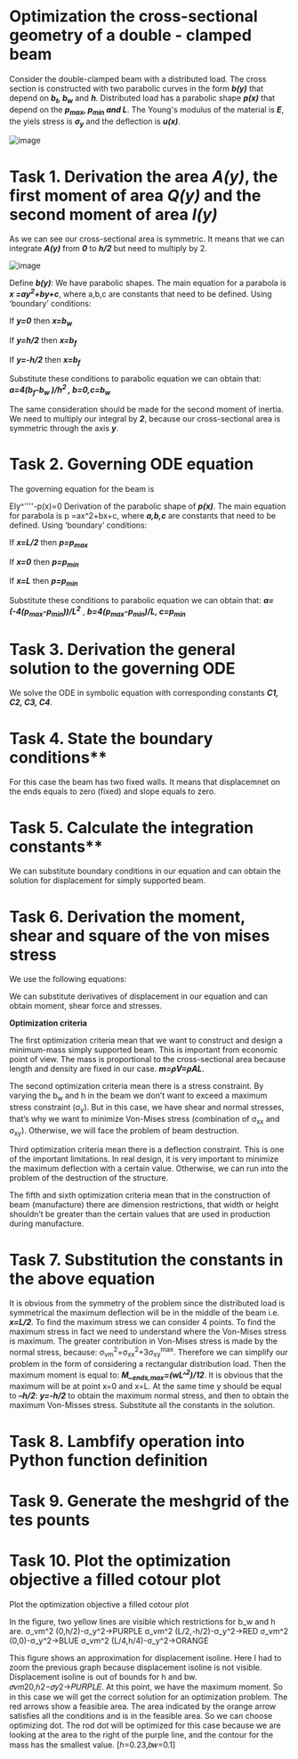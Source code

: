 # Optimization the cross-sectional geometry of a double - clamped beam
Consider the double-clamped beam with a distributed load. The cross section is constructed with two parabolic curves in the form ***b(y)*** that depend on ***b<sub>t</sub>, b<sub>w</sub>*** and ***h***. Distributed load has a parabolic shape ***p(x)*** that depend on the ***p<sub>max</sub>, p<sub>min</sub> and L***. The Young's modulus of the material is ***E***, the yiels stress is ***σ<sub>y</sub>*** and the deflection is ***u(x)***. 

![image](https://user-images.githubusercontent.com/89813720/194971716-1ac941a8-9e12-453e-9e7c-619f41197742.png)

# Task 1. Derivation the area ***A(y)***, the first moment of area ***Q(y)*** and the second moment of area ***I(y)***

As we can see our cross-sectional area is symmetric. It means that we can integrate ***A(y)*** from ***0*** to ***h/2*** but need to multiply by 2.

![image](https://user-images.githubusercontent.com/89813720/194971819-2f12612c-085d-469c-8e03-49d12bf49d15.png)

Define ***b(y)***:
We have parabolic shapes. The main equation for a parabola is
***x =ay<sup>2</sup>+by+c***, where a,b,c are constants that need to be defined. Using ‘boundary’ conditions: 

If ***y=0*** then ***x=b<sub>w</sub>***

If ***y=h/2*** then ***x=b<sub>f</sub>***

If ***y=-h/2*** then ***x=b<sub>f</sub>***

Substitute these conditions to parabolic equation we can obtain that:
 ***a=4(b<sub>f</sub>-b<sub>w</sub> )/h<sup>2</sup> ,  b=0,c=b<sub>w</sub>***

The same consideration should be made for the second moment of inertia. We need to multiply our integral by ***2***, because our cross-sectional area is symmetric through the axis ***y***.

# Task 2. Governing ODE equation

The governing equation for the beam is 

EIy^''''-p(x)=0
Derivation of the parabolic shape of ***p(x)***. The main equation for parabola is p =ax^2+bx+c, where ***a,b,c*** are constants that need to be defined. Using ‘boundary’ conditions: 

If ***x=L/2*** then ***p=p<sub>max</sub>***

If ***x=0*** then ***p=p<sub>min</sub>***

If ***x=L*** then ***p=p<sub>min</sub>***

Substitute these conditions to parabolic equation we can obtain that:
 ***a=(-4(p<sub>max</sub>-p<sub>min</sub>))/L<sup>2</sup>*** ,  ***b=4(p<sub>max</sub>-p<sub>min</sub>)/L, c=p<sub>min</sub>***
 
# Task 3. Derivation the general solution to the governing ODE

We solve the ODE in symbolic equation with corresponding constants ***C1, C2, C3, C4***.

# Task 4. State the boundary conditions**

For this case the beam has two fixed walls. It means that displacemnet on the ends equals to zero (fixed) and slope equals to zero. 

# Task 5. Calculate the integration constants**

We can substitute boundary conditions in our equation and can obtain the solution for displacement for simply supported beam. 

# Task 6. Derivation the moment, shear and square of the von mises stress 

We use the following equations:

We can substitute derivatives of displacement in our equation and can obtain moment, shear force and stresses.

**Optimization criteria**

The first optimization criteria mean that we want to construct and design a minimum-mass simply supported beam. This is important from economic point of view. The mass is proportional to the cross-sectional area because length and density are fixed in our case. ***m=ρV=ρAL***. 

The second optimization criteria mean there is a stress constraint. By varying the b<sub>w</sub>  and h in the beam we don’t want to exceed a maximum stress constraint (σ<sub>y</sub>). But in this case, we have shear and normal stresses, that’s why we want to minimize Von-Mises stress (combination of σ<sub>xx</sub> and σ<sub>xy</sub>). Otherwise, we will face the problem of beam destruction. 

Third optimization criteria mean there is a deflection constraint. This is one of the important limitations. In real design, it is very important to minimize the maximum deflection with a certain value. Otherwise, we can run into the problem of the destruction of the structure. 

The fifth and sixth optimization criteria mean that in the construction of beam (manufacture) there are dimension restrictions, that width or height shouldn’t be greater than the certain values that are used in production during manufacture.

# Task 7. Substitution the constants in the above equation

It is obvious from the symmetry of the problem since the distributed load is symmetrical the maximum deflection will be in the middle of the beam i.e. ***x=L/2***.
To find the maximum stress we can consider 4 points. 
To find the maximum stress in fact we need to understand where the Von-Mises stress is maximum. The greater contribution in Von-Mises stress is made by the normal stress, because: σ<sub>vm</sub><sup>2</sup>=σ<sub>xx</sub><sup>2</sup>+3σ<sub>xy</sub><sup>max</sup>. Therefore we can simplify our problem in the form of considering a rectangular distribution load.
Then the maximum moment is equal to: 
***M_<sub>ends,max</sub>=(wL^<sup>2</sup>)/12***.  It is obvious that the maximum will be at point x=0 and x=L.
At the same time y should be equal to ***–h/2***: ***y=-h/2*** to obtain the maximum normal stress, and then to obtain the maximum Von-Misses stress. 
Substitute all the constants in the solution.

# Task 8. Lambfify operation into Python function definition

# Task 9. Generate the meshgrid of the tes pounts

# Task 10. Plot the optimization objective a filled cotour plot

Plot the optimization objective a filled cotour plot

In the figure, two yellow lines are visible which restrictions for b_w and h are. 
σ_vm^2 (0,h/2)-σ_y^2→PURPLE
σ_vm^2 (L/2,-h/2)-σ_y^2→RED
σ_vm^2 (0,0)-σ_y^2→BLUE
σ_vm^2 (L/4,h/4)-σ_y^2→ORANGE 

This figure shows an approximation for displacement isoline. Here I had to zoom the previous graph because displacement isoline is not visible.  Displacement isoline is out of bounds for h and bw.
𝜎𝑣𝑚20,ℎ2−𝜎𝑦2→𝑃𝑈𝑅𝑃𝐿𝐸. At this point, we have the maximum moment. So in this case we will get the correct solution for an optimization problem. The red arrows show a feasible area. The area indicated by the orange arrow satisfies all the conditions and is in the feasible area. So we can choose optimizing dot. The rod dot will be optimized for this case because we are looking at the area to the right of the purple line, and the contour for the mass has the smallest value. [ℎ=0.23,𝑏𝑤=0.1]




